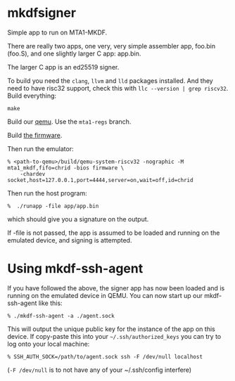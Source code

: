 # mkdfsigner

Simple app to run on MTA1-MKDF.

There are really two apps, one very, very simple assembler app,
foo.bin (foo.S), and one slightly larger C app: app.bin.

The larger C app is an ed25519 signer.

To build you need the `clang`, `llvm` and `lld` packages installed. And they
need to have risc32 support, check this with `llc --version | grep riscv32`.
Build everything:

```
make
```

Build our [qemu](https://github.com/mullvad/mta1-mkdf-qemu-priv). Use
the `mta1-regs` branch.

Build [the firmware](https://github.com/mullvad/mta1-mkdf-firmware-priv).

Then run the emulator:

```
% <path-to-qemu>/build/qemu-system-riscv32 -nographic -M mta1_mkdf,fifo=chrid -bios firmware \
	-chardev socket,host=127.0.0.1,port=4444,server=on,wait=off,id=chrid
```

Then run the host program:

```
%  ./runapp -file app/app.bin
```

which should give you a signature on the output.

If -file is not passed, the app is assumed to be loaded and running on the
emulated device, and signing is attempted.

# Using mkdf-ssh-agent

If you have followed the above, the signer app has now been loaded and is
running on the emulated device in QEMU. You can now start up our mkdf-ssh-agent
like this:

```
% ./mkdf-ssh-agent -a ./agent.sock
```

This will output the unique public key for the instance of the app on this
device. If copy-paste this into your `~/.ssh/authorized_keys` you can try to
log onto your local machine:

```
% SSH_AUTH_SOCK=/path/to/agent.sock ssh -F /dev/null localhost
```

(`-F /dev/null` is to not have any of your ~/.ssh/config interfere)
